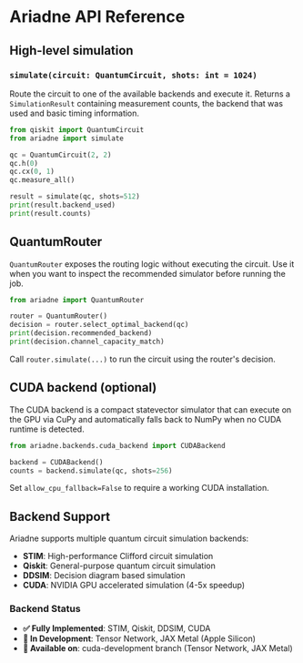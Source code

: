 ﻿# Ariadne API Reference

## High-level simulation

### `simulate(circuit: QuantumCircuit, shots: int = 1024)`
Route the circuit to one of the available backends and execute it.  Returns a
`SimulationResult` containing measurement counts, the backend that was used and
basic timing information.

```python
from qiskit import QuantumCircuit
from ariadne import simulate

qc = QuantumCircuit(2, 2)
qc.h(0)
qc.cx(0, 1)
qc.measure_all()

result = simulate(qc, shots=512)
print(result.backend_used)
print(result.counts)
```

## QuantumRouter

`QuantumRouter` exposes the routing logic without executing the circuit.  Use it
when you want to inspect the recommended simulator before running the job.

```python
from ariadne import QuantumRouter

router = QuantumRouter()
decision = router.select_optimal_backend(qc)
print(decision.recommended_backend)
print(decision.channel_capacity_match)
```

Call `router.simulate(...)` to run the circuit using the router's decision.

## CUDA backend (optional)

The CUDA backend is a compact statevector simulator that can execute on the GPU
via CuPy and automatically falls back to NumPy when no CUDA runtime is detected.

```python
from ariadne.backends.cuda_backend import CUDABackend

backend = CUDABackend()
counts = backend.simulate(qc, shots=256)
```

Set `allow_cpu_fallback=False` to require a working CUDA installation.

## Backend Support

Ariadne supports multiple quantum circuit simulation backends:

- **STIM**: High-performance Clifford circuit simulation
- **Qiskit**: General-purpose quantum circuit simulation
- **DDSIM**: Decision diagram based simulation
- **CUDA**: NVIDIA GPU accelerated simulation (4-5x speedup)

### Backend Status

- **✅ Fully Implemented**: STIM, Qiskit, DDSIM, CUDA
- **🚧 In Development**: Tensor Network, JAX Metal (Apple Silicon)
- **📍 Available on**: cuda-development branch (Tensor Network, JAX Metal)